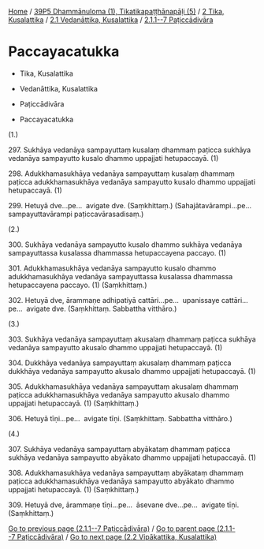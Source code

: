 
[Home](/) / [39P5 Dhammānuloma (1), Tikatikapaṭṭhānapāḷi (5)](../../...md) / [2 Tika, Kusalattika](../...md) / [2.1 Vedanāttika, Kusalattika](...md) / [2.1.1--7 Paṭiccādivāra](../39P5/2/2.1/2.1.1--7.md)

# Paccayacatukka

* Tika, Kusalattika

* Vedanāttika, Kusalattika

* Paṭiccādivāra

* Paccayacatukka

(1.)

297\. Sukhāya vedanāya sampayuttaṃ kusalaṃ dhammaṃ paṭicca sukhāya vedanāya sampayutto kusalo dhammo uppajjati hetupaccayā. (1)

298\. Adukkhamasukhāya vedanāya sampayuttaṃ kusalaṃ dhammaṃ paṭicca adukkhamasukhāya vedanāya sampayutto kusalo dhammo uppajjati hetupaccayā. (1)

299\. Hetuyā dve…pe…  avigate dve. (Saṃkhittaṃ.) (Sahajātavārampi…pe…  sampayuttavārampi paṭiccavārasadisaṃ.)

(2.)

300\. Sukhāya vedanāya sampayutto kusalo dhammo sukhāya vedanāya sampayuttassa kusalassa dhammassa hetupaccayena paccayo. (1)

301\. Adukkhamasukhāya vedanāya sampayutto kusalo dhammo adukkhamasukhāya vedanāya sampayuttassa kusalassa dhammassa hetupaccayena paccayo. (1) (Saṃkhittaṃ.)

302\. Hetuyā dve, ārammaṇe adhipatiyā cattāri…pe…  upanissaye cattāri…pe…  avigate dve. (Saṃkhittaṃ. Sabbattha vitthāro.)

(3.)

303\. Sukhāya vedanāya sampayuttaṃ akusalaṃ dhammaṃ paṭicca sukhāya vedanāya sampayutto akusalo dhammo uppajjati hetupaccayā. (1)

304\. Dukkhāya vedanāya sampayuttaṃ akusalaṃ dhammaṃ paṭicca dukkhāya vedanāya sampayutto akusalo dhammo uppajjati hetupaccayā. (1)

305\. Adukkhamasukhāya vedanāya sampayuttaṃ akusalaṃ dhammaṃ paṭicca adukkhamasukhāya vedanāya sampayutto akusalo dhammo uppajjati hetupaccayā. (1) (Saṃkhittaṃ.)

306\. Hetuyā tīṇi…pe…  avigate tīṇi. (Saṃkhittaṃ. Sabbattha vitthāro.)

(4.)

307\. Sukhāya vedanāya sampayuttaṃ abyākataṃ dhammaṃ paṭicca sukhāya vedanāya sampayutto abyākato dhammo uppajjati hetupaccayā. (1)

308\. Adukkhamasukhāya vedanāya sampayuttaṃ abyākataṃ dhammaṃ paṭicca adukkhamasukhāya vedanāya sampayutto abyākato dhammo uppajjati hetupaccayā. (1) (Saṃkhittaṃ.)

309\. Hetuyā dve, ārammaṇe tīṇi…pe…  āsevane dve…pe…  avigate tīṇi. (Saṃkhittaṃ.)

[Go to previous page (2.1.1--7 Paṭiccādivāra)](../39P5/2/2.1/2.1.1--7.md) / [Go to parent page (2.1.1--7 Paṭiccādivāra)](../39P5/2/2.1/2.1.1--7.md) / [Go to next page (2.2 Vipākattika, Kusalattika)](../../2.2.md)


